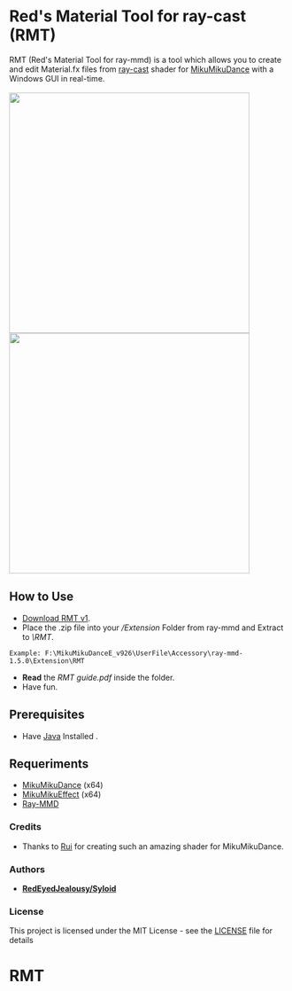 # Red's Material Tool for ray-cast (RMT)

RMT (Red's Material Tool for ray-mmd) is a tool which allows you to create and edit Material.fx files from [ray-cast](https://github.com/ray-cast/ray-mmd/) shader for [MikuMikuDance](http://www.geocities.jp/higuchuu4/index_e.htm) with a Windows GUI in real-time.<br><br>
<img src="https://user-images.githubusercontent.com/33935297/42738127-db2bd302-887e-11e8-9c4f-7ca2fa93d247.png" width="434">
<img src="https://user-images.githubusercontent.com/33935297/42738192-dccd4e9c-887f-11e8-9367-c735683b6915.png" width="434">

## How to Use

* [Download RMT v1](https://github.com/Syloid/RMT/releases/download/v1/RMT.zip).
* Place the .zip file into your */Extension* Folder from ray-mmd and Extract to *\RMT*.
```
Example: F:\MikuMikuDanceE_v926\UserFile\Accessory\ray-mmd-1.5.0\Extension\RMT
```
* **Read** the *RMT guide.pdf* inside the folder.
* Have fun.

## Prerequisites
* Have [Java](https://java.com/es/download/) Installed .

## Requeriments
* [MikuMikuDance](http://www.geocities.jp/higuchuu4/index_e.htm) (x64) 
* [MikuMikuEffect](http://ch.nicovideo.jp/beta183/blomaga/ar491222) (x64)
* [Ray-MMD](https://github.com/ray-cast/ray-mmd)

### Credits

* Thanks to [Rui](https://github.com/ray-cast) for creating such an amazing shader for MikuMikuDance.

### Authors

* **[RedEyedJealousy/Syloid](https://github.com/Syloid)**

### License

This project is licensed under the MIT License - see the [LICENSE](LICENSE) file for details
# RMT
